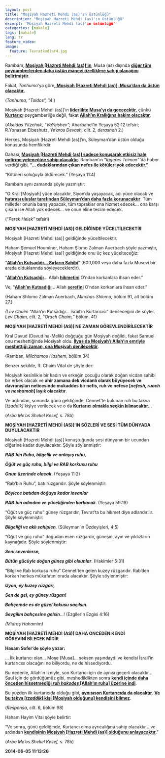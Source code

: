 ```yaml
---
layout: post
title: "Moşiyah Hazreti Mehdi (as)'ın üstünlüğü"
description: "Moşiyah Hazreti Mehdi (as)'ın üstünlüğü"
excerpt: 'Moşiyah Hazreti Mehdi (as)'ın üstünlüğü'
categories: [makale]
tags: [makale]
lang: tr
feature_video: 
image:
  feature: Tevratkodlar4.jpg
---
```


<div>
<div>
<p>Rambam, <strong><u>Moşiyah [Hazreti Mehdi (as)]&rsquo;ın</u></strong>, Musa (as) dışında <strong><u>diğer t&uuml;m peygamberlerden daha &uuml;st&uuml;n manevi &ouml;zelliklere sahip olacağını belirtmiştir</u></strong>.</p>
<p>Fakat, <em>Tanhuma</em>&rsquo;ya g&ouml;re<strong><em><u>, </u></em><u>Moşiyah [Hazreti Mehdi (as)], Musa&rsquo;dan da &uuml;st&uuml;n olacaktır.</u></strong></p>
<p>(<em>Tanhuma, </em>&ldquo;<em>Toldos&rdquo;, </em>14.)</p>
</div>
</div>
<div>
<div>
<p>Moşiyah [Hazreti Mehdi (as)]&rsquo;ın <strong><u>liderlikte Musa&rsquo;yı da ge&ccedil;ecektir</u></strong>, &ccedil;&uuml;nk&uuml; <strong><u>Kurtarıcı</u></strong> peygamberliğe değil, fakat <strong><u>Allah&rsquo;ın Krallığına hakim olacaktır</u></strong>.</p>
<p>(<em>Akeidas Yitzchak, &ldquo;VaYeishev&rdquo;; </em>Abarbanel&rsquo;in Yeşaya 52:12 tefsiri; R.Yonasan Eibeshutz, <em>Ye&rsquo;aros Devash, </em>cilt. 2, <em>derashah </em>2.)</p>
<p>Herkes, Moşiyah [Hazreti Mehdi (as)]&rsquo;ın, S&uuml;leyman&rsquo;dan &uuml;st&uuml;n olduğu konusunda hemfikirdir.</p>
<p>Dahası, <strong><u>Moşiyah [Hazreti Mehdi (as)] sadece konuşarak etkisiz hale getirme yeteneğine sahip olacaktır</u></strong>. Rambam&rsquo;ın &ldquo;<em>Iggeres Teiman&rdquo;&rsquo;</em>da haber verdiği gibi, <strong><u>&ldquo;... dudaklarından &ccedil;ıkan nefes ile k&ouml;t&uuml;leri yok edecektir.&rdquo;</u></strong></p>
<p>&ldquo;K&ouml;t&uuml;leri soluğuyla &ouml;ld&uuml;recek.&rdquo; (Yeşaya 11:4)</p>
<p>Rambam aynı zamanda ş&ouml;yle yazmıştır:</p>
<p>&ldquo;O Kral [Moşiyah] y&uuml;ce olacaktır, Siyon&rsquo;da yaşayacak, adı y&uuml;ce olacak ve <strong><u>hatırası uluslar tarafından S&uuml;leyman&rsquo;dan daha fazla korunacaktır</u></strong>. T&uuml;m milletler onunla barış yapacak, t&uuml;m topraklar ona hizmet edecek... ona karşı &ccedil;ıkanı ise Allah yok edecek... ve onun eline teslim edecek.</p>
<p>(&ldquo;<em>Perek Helek&rdquo; </em>tefsiri)</p>
</div>
</div>
<p><strong>MOŞİYAH [HAZRETİ MEHDİ (AS)] GELDİĞİNDE Y&Uuml;CELTİLECEKTİR</strong></p>
<div>
<div>
<p>Moşiyah [Hazreti Mehdi (as)] geldiğinde y&uuml;celtilecektir.</p>
<p>Haham Şemuel Houminer, Haham Şlomo Zalman Auerbach ş&ouml;yle yazmıştır, Moşiyah [Hazreti Mehdi (as)] geldiğinde onu &uuml;&ccedil; kez y&uuml;celteceğiz:</p>
<p>&ldquo;<strong><u>Allah&rsquo;ın Kutsadığı&hellip; Sırların Sahibi</u></strong>&rdquo; (600,000 veya daha fazla Musevi bir arada olduklarında s&ouml;yleyeceklerdir).</p>
<p>&ldquo;<strong><u>Allah&rsquo;ın Kutsadığı</u></strong>... Allah <strong><u>hikmetini</u></strong> O&rsquo;ndan korkanlara ihsan eder.&rdquo;</p>
<p>Ve, &ldquo;<strong><u>Allah&rsquo;ın Kutsadığı</u></strong>&hellip; Allah <strong><u>şerefini</u></strong> O&rsquo;ndan korkanlara ihsan eder.&rdquo;</p>
<p>(Haham Shlomo Zalman Auerbach, <em>Minchas Shlomo, </em>b&ouml;l&uuml;m 91, alt b&ouml;l&uuml;m 27.)</p>
<p><em>(Lev Chaim </em>&ldquo;Allah&rsquo;ın Kutsadığı&hellip; İsrail&rsquo;in Kurtarıcısı&rdquo; denileceğini de s&ouml;yler. <em>Lev Chaim, </em>cilt. 2, &ldquo;<em>Orach Chaim,&rdquo; </em>b&ouml;l&uuml;m. 41)</p>
</div>
</div>
<p><strong>MOŞİYAH [HAZRETİ MEHDİ (AS)] NE ZAMAN G&Ouml;REVLENDİRİLECEKTİR</strong></p>
<div>
<div>
<p>Kral Davud (Davud ha-Melik) doğduğu g&uuml;n Moşiyah değildi, fakat Samuel onu meshettiğinde Moşiyah oldu. <strong><u>İlyas da Moşiyah&rsquo;ı Allah&rsquo;ın emriyle meshettiği zaman, ona Moşiyah denilecektir</u></strong>.</p>
<p>(Ramban, <em>Milchamos Hashem, </em>b&ouml;l&uuml;m 34)</p>
<p>Benzer şekilde, R. Chaim Vital de ş&ouml;yle der:</p>
<p>Moşiyah kesinlikle bir kadın ve erkeğin &ccedil;ocuğu olarak doğan vicdan sahibi bir erkek olacak ve <strong>ahir zamana dek vicdanlı olarak b&uuml;y&uuml;yecek ve davranışları neticesinde mukaddes bir nefis, ruh ve nefese [<em>nefesh, ruach </em>ve <em>neshamah</em>] layık olacaktır</strong>.</p>
<p>Ve ardından, sonunda g&uuml;n&uuml; geldiğinde, Cennet&rsquo;te bulunan ruh bu takva [<em>tzaddik] </em>kişiye verilecek ve o da <strong><u>Kurtarıcı olmakla se&ccedil;kin kılınacaktır</u></strong>&hellip;</p>
<p>(<em>Arba Me&rsquo;os Shekel Kesef, </em>s. 78b)</p>
</div>
</div>
<p><strong>MOŞİYAH [HAZRETİ MEHDİ (AS)]&rsquo;IN S&Ouml;ZLERİ VE SESİ T&Uuml;M D&Uuml;NYADA DUYULACAKTIR</strong></p>
<div>
<div>
<p>Moşiyah [Hazreti Mehdi (as)] konuştuğunda sesi d&uuml;nyanın bir ucundan diğerine kadar duyulacaktır. Ş&ouml;yle s&ouml;ylenmiştir:</p>
<p><strong><em>RAB'bin Ruhu, bilgelik ve anlayış ruhu,</em></strong></p>
<p><strong><em>&Ouml;ğ&uuml;t ve g&uuml;&ccedil; ruhu, bilgi ve RAB korkusu ruhu</em></strong></p>
<p><strong><em>Onun &uuml;zerinde olacak</em></strong>. (Yeşaya 11:2)</p>
<p>&ldquo;Rab&rsquo;bin Ruhu&rdquo;, batı r&uuml;zgarıdır. Ş&ouml;yle s&ouml;ylenmiştir:</p>
<p><strong><em>B&ouml;ylece batıdan doğuya kadar insanlar</em></strong></p>
<p><strong><em>RAB'bin adından ve y&uuml;celiğinden korkacak</em></strong>. (Yeşaya 59:19)</p>
<p>&ldquo;&Ouml;ğ&uuml;t ve g&uuml;&ccedil; ruhu&rdquo; g&uuml;ney r&uuml;zgarıdır, Tevrat&rsquo;ta bu hikmet diye adlandırılır. Ş&ouml;yle s&ouml;ylenmiştir:</p>
<p><strong><em>Bilgeliği ve aklı sahiplen</em></strong><em>.</em> (S&uuml;leyman&rsquo;ın &Ouml;zdeyişleri, 4:5)</p>
<p>&ldquo;&Ouml;ğ&uuml;t ve g&uuml;&ccedil; ruhu&rdquo; doğudan esen r&uuml;zgardır, g&uuml;neşin, ayın ve yıldızların kaynağıdır. Ş&ouml;yle s&ouml;ylenmiştir:</p>
<p><strong><em>Seni sevenlerse,</em></strong></p>
<p><strong><em>B&uuml;t&uuml;n g&uuml;c&uuml;yle doğan g&uuml;neş gibi olsunlar</em></strong>. (Hakimler 5:31)</p>
<p>&ldquo;Bilgi ve Rab korkusu ruhu&rdquo; Cennet&rsquo;ten gelen kuzey r&uuml;zgarıdır. Rab&rsquo;den korkan herkes m&uuml;kafatını orada alacaktır. Ş&ouml;yle s&ouml;ylenmiştir:</p>
<p><strong><em>Uyan, ey kuzey r&uuml;zgarı,</em></strong></p>
<p><strong><em>Sen de gel, ey g&uuml;ney r&uuml;zgarı!</em></strong></p>
<p><strong><em>Bah&ccedil;emde es de g&uuml;zel kokusu sa&ccedil;ılsın.</em></strong></p>
<p><strong><em>Sevgilim bah&ccedil;esine gelsin</em></strong>&hellip;! (Ezgilerin Ezgisi 4:16)</p>
<p><em>(Midraş Hahamim)</em></p>
</div>
</div>
<p><strong>MOŞİYAH [HAZRETİ MEHDİ (AS)] DAHA &Ouml;NCEDEN KENDİ G&Ouml;REVİNİ&nbsp;</strong><strong>BİLECEK MİDİR</strong></p>
<div>
<div>
<p><strong>Hasam Sofer&rsquo;de ş&ouml;yle yazar:</strong></p>
<p>&hellip; İlk kurtarıcı olan&hellip; Moşe [Musa]&hellip; seksen yaşındaydı ve kendisi İsrail&rsquo;in kurtarıcısı olacağını ne biliyordu, ne de hissediyordu.</p>
<p>Bu nedenle, Allah&rsquo;ın izniyle, son Kurtarıcı i&ccedil;in de aynısı ge&ccedil;erli olacaktır&hellip; Saul i&ccedil;in de g&ouml;rd&uuml;ğ&uuml;m&uuml;z gibi, meshedildikten sonra <strong><u>kendi i&ccedil;inde daha &ouml;nceden hissetmediği <em>ruh hakodeş </em>[Allah&rsquo;ın ruhu] &uuml;zerine indi</u></strong>.</p>
<p>Bu y&uuml;zden ilk kurtarıcıda olduğu gibi, <strong><u>aynısı</u></strong><strong><u>son Kurtarıcıda da olacaktır</u></strong>. <strong><u>Ve bu takva [<em>tzaddik</em>] kişi [Moşiyah olduğunu] kendisini bilmez</u></strong>.</p>
<p>(<em>Responsa</em>, cilt. 6, b&ouml;l&uuml;m 98)</p>
</div>
</div>
<div>
<div>
<p>Haham Hayim Vital ş&ouml;yle belirtir:</p>
<p>&ldquo;Ve sonra, g&uuml;n&uuml; geldiğinde, Kurtarıcı olma ayrıcalığına sahip olacaktır&hellip; ve ardından <strong><u>kendisinin Moşiyah [Hazreti Mehdi (as)] olduğunu anlayacaktır</u></strong>.&rdquo;</p>
<p>(<em>Arba Me&rsquo;os Shekel Kesef, </em>s. 78b)</p>
</div>
</div>
<p><strong>2014-06-05 11:13:26</strong></p>
